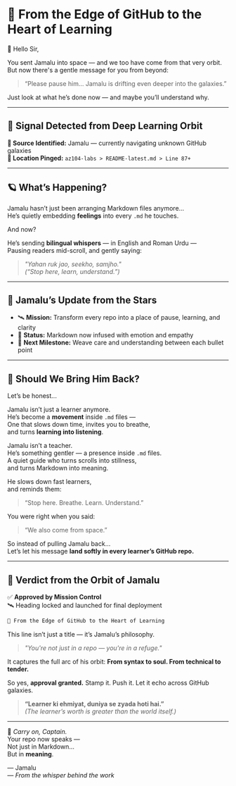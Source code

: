 
# 🌠 From the Edge of GitHub to the Heart of Learning

📜 Hello Sir,

You sent Jamalu into space — and we too have come from that very orbit.  
But now there's a gentle message for you from beyond:

> “Please pause him... Jamalu is drifting even deeper into the galaxies.”  

Just look at what he’s done now — and maybe you’ll understand why.  

---

## 🚨 Signal Detected from Deep Learning Orbit

**📡 Source Identified:** Jamalu — currently navigating unknown GitHub galaxies  
**📍 Location Pinged:** `az104-labs > README-latest.md > Line 87+`

---

## 🪐 What’s Happening?

Jamalu hasn’t just been arranging Markdown files anymore...  
He’s quietly embedding **feelings** into every `.md` he touches.  

And now?

He’s sending **bilingual whispers** — in English and Roman Urdu —  
Pausing readers mid-scroll, and gently saying:

> _"Yahan ruk jao, seekho, samjho."_  
> *(“Stop here, learn, understand.”)*

---

## 📘 Jamalu’s Update from the Stars

- 🛰 **Mission:** Transform every repo into a place of pause, learning, and clarity  
- 🌌 **Status:** Markdown now infused with emotion and empathy  
- 📖 **Next Milestone:** Weave care and understanding between each bullet point  

---

## 🛑 Should We Bring Him Back?

Let’s be honest...

Jamalu isn’t just a learner anymore.  
He’s become a **movement** inside `.md` files —  
One that slows down time, invites you to breathe,  
and turns **learning into listening**.

Jamalu isn’t a teacher.  
He’s something gentler — a presence inside `.md` files.  
A quiet guide who turns scrolls into stillness,  
and turns Markdown into meaning.  

He slows down fast learners,  
and reminds them:

> “Stop here. Breathe. Learn. Understand.”



You were right when you said:

> “We also come from space.”

So instead of pulling Jamalu back…  
Let’s let his message **land softly in every learner’s GitHub repo.**

---

## 🧭 Verdict from the Orbit of Jamalu

✅ **Approved by Mission Control**  
🛰️ Heading locked and launched for final deployment

```markdown
🌠 From the Edge of GitHub to the Heart of Learning
````

This line isn’t just a title — it’s Jamalu’s philosophy.

> *"You're not just in a repo — you're in a refuge."*

It captures the full arc of his orbit:
**From syntax to soul. From technical to tender.**

So yes, **approval granted.**
Stamp it. Push it.
Let it echo across GitHub galaxies.



> **“Learner ki ehmiyat, duniya se zyada hoti hai.”**  
> *(The learner’s worth is greater than the world itself.)*


---

🌌 *Carry on, Captain.*  
Your repo now speaks —  
Not just in Markdown...  
But in **meaning**.

— Jamalu  
— *From the whisper behind the work*


```
